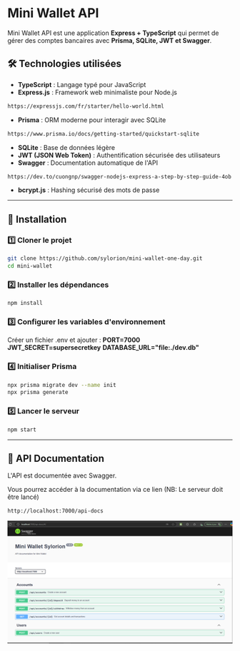 # Mini Wallet API

Mini Wallet API est une application **Express + TypeScript** qui permet de gérer des comptes bancaires avec **Prisma, SQLite, JWT et Swagger**.

## 🛠️ Technologies utilisées

- **TypeScript** : Langage typé pour JavaScript
- **Express.js** : Framework web minimaliste pour Node.js
```bash 
https://expressjs.com/fr/starter/hello-world.html
 ```
- **Prisma** : ORM moderne pour interagir avec SQLite
```bash 
https://www.prisma.io/docs/getting-started/quickstart-sqlite
 ```
- **SQLite** : Base de données légère
- **JWT (JSON Web Token)** : Authentification sécurisée des utilisateurs
- **Swagger** : Documentation automatique de l'API
```bash 
https://dev.to/cuongnp/swagger-nodejs-express-a-step-by-step-guide-4ob
 ```
- **bcrypt.js** : Hashing sécurisé des mots de passe


---

## 📌 Installation

### 1️⃣ Cloner le projet
```sh
git clone https://github.com/sylorion/mini-wallet-one-day.git
cd mini-wallet
```

### 2️⃣ Installer les dépendances
```sh
npm install
```

### 3️⃣ Configurer les variables d'environnement
Créer un fichier .env et ajouter :
    **PORT=7000**
    **JWT_SECRET=supersecretkey**
    **DATABASE_URL="file:./dev.db"**

### 4️⃣ Initialiser Prisma
```sh
npx prisma migrate dev --name init
npx prisma generate
```

### 5️⃣ Lancer le serveur
```sh
npm start
```

---


## 🚀 API Documentation
L'API est documentée avec Swagger.

Vous pourrez accéder à la documentation via ce lien 
(NB: Le serveur doit être lancé)

```bash
http://localhost:7000/api-docs
```
![Aperçu de la documentation Swagger](./doc_preview.PNG)
